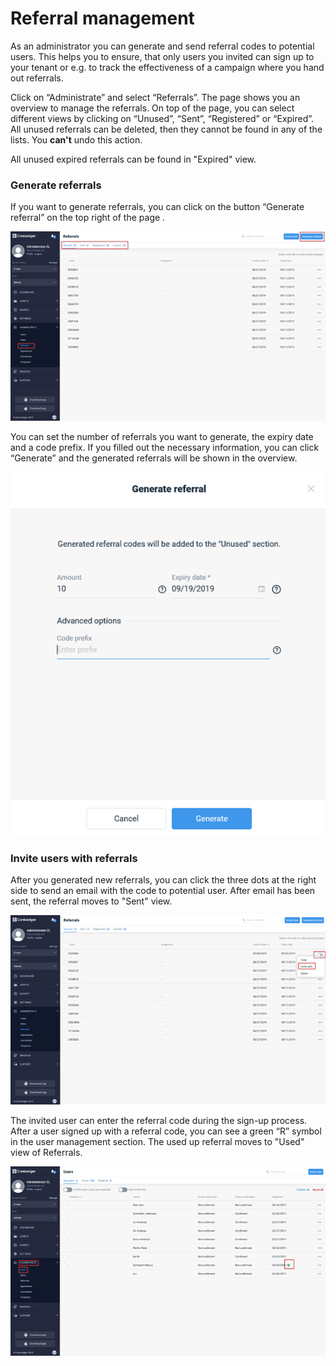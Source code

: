 # Referral management

As an administrator you can generate and send referral codes to potential users. This helps you to ensure, that only users you invited can sign up to your tenant or e.g. to track the effectiveness of a campaign where you hand out referrals.&#x20;

Click on “Administrate” and select “Referrals”. The page shows you an overview to manage the referrals. On top of the page, you can select different views by clicking on “Unused”, “Sent”, “Registered” or “Expired”. All unused referrals can be deleted, then they cannot be found in any of the lists. You **can't** undo this action.

All unused expired referrals can be found in "Expired" view.

### Generate referrals

If you want to generate referrals, you can click on the button “Generate referral” on the top right of the page .

![Overview of referrals](<../.gitbook/assets/image (60).png>)

You can set the number of referrals you want to generate, the expiry date and a code prefix. If you filled out the necessary information, you can click “Generate” and the generated referrals will be shown in the overview.&#x20;

![Referrals generation](<../.gitbook/assets/image (45).png>)

### Invite users with referrals

After you generated new referrals, you can click the three dots at the right side to send an email with the code to potential user. After email has been sent, the referral moves to "Sent" view.

![Invite potential users via email with referrals](<../.gitbook/assets/image (17).png>)

The invited user can enter the referral code during the sign-up process. After a user signed up with a referral code, you can see a green “R” symbol in the user management section. The used up referral moves to "Used" view of Referrals.

![Checking the user who registered with referral code](<../.gitbook/assets/image (69).png>)
